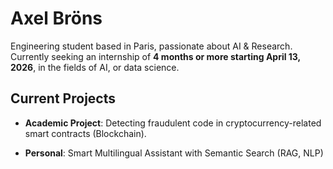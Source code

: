 # Axel Bröns

Engineering student based in Paris, passionate about AI & Research.
Currently seeking an internship of **4 months or more starting April 13, 2026**, in the fields of AI, or data science.

## Current Projects

- **Academic Project**: Detecting fraudulent code in cryptocurrency-related smart contracts (Blockchain).

- **Personal**: Smart Multilingual Assistant with Semantic Search (RAG, NLP)
